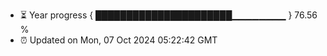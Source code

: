 - ⏳ Year progress { ██████████████████████▁▁▁▁▁▁▁▁ } 76.56 %
- ⏰ Updated on Mon, 07 Oct 2024 05:22:42 GMT

